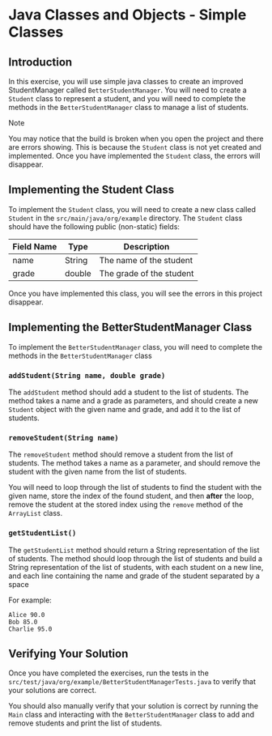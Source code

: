 # Java Classes and Objects - Simple Classes

## Introduction

In this exercise, you will use simple java classes to create an improved StudentManager called `BetterStudentManager`.
You will need to create a `Student` class to represent a student, and you will need to complete the methods in the
`BetterStudentManager` class to manage a list of students.

> [!NOTE]
> You may notice that the build is broken when you open the project and there are errors showing. This is because the
> `Student` class is not yet created and implemented.  Once you have implemented the `Student` class, the errors will
> disappear.

## Implementing the Student Class

To implement the `Student` class, you will need to create a new class called `Student` in the `src/main/java/org/example`
directory. The `Student` class should have the following public (non-static) fields:

| Field Name | Type   | Description              |
|------------|--------|--------------------------|
| name       | String | The name of the student  |
| grade      | double | The grade of the student |

Once you have implemented this class, you will see the errors in this project disappear.

## Implementing the BetterStudentManager Class

To implement the `BetterStudentManager` class, you will need to complete the methods in the `BetterStudentManager` class

### `addStudent(String name, double grade)`

The `addStudent` method should add a student to the list of students. The method takes a name and a grade as
parameters, and should create a new `Student` object with the given name and grade, and add it to the list of students.

### `removeStudent(String name)`

The `removeStudent` method should remove a student from the list of students. The method takes a name as a parameter,
and should remove the student with the given name from the list of students.

You will need to loop through the list of students to find the student with the given name, store the index of the
found student, and then **after** the loop, remove the student at the stored index using the `remove` method of the
`ArrayList` class.

### `getStudentList()`

The `getStudentList` method should return a String representation of the list of students. The method should loop through
the list of students and build a String representation of the list of students, with each student on a new line, and 
each line containing the name and grade of the student separated by a space

For example:

```
Alice 90.0
Bob 85.0
Charlie 95.0
```

## Verifying Your Solution

Once you have completed the exercises, run the tests in the `src/test/java/org/example/BetterStudentManagerTests.java`
to verify that your solutions are correct.

You should also manually verify that your solution is correct by running the `Main` class and interacting with the
`BetterStudentManager` class to add and remove students and print the list of students.


